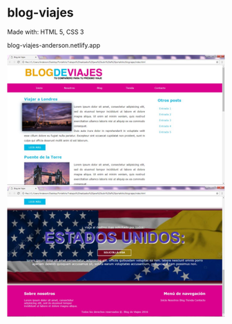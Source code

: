 # blog-viajes
Made with: HTML 5, CSS 3

blog-viajes-anderson.netlify.app

![Screenshot](1.jpg)
![Screenshot](2.jpg)
